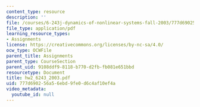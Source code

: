 ```yaml
---
content_type: resource
description: ''
file: /courses/6-243j-dynamics-of-nonlinear-systems-fall-2003/777d690256a56ebd9fe0d6c4af10ef4a_hw2_6243_2003.pdf
file_type: application/pdf
learning_resource_types:
- Assignments
license: https://creativecommons.org/licenses/by-nc-sa/4.0/
ocw_type: OCWFile
parent_title: Assignments
parent_type: CourseSection
parent_uid: 9108ddf9-8118-b770-d2fb-fb081e651bbd
resourcetype: Document
title: hw2_6243_2003.pdf
uid: 777d6902-56a5-6ebd-9fe0-d6c4af10ef4a
video_metadata:
  youtube_id: null
---
```

